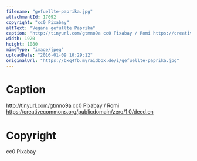 ```yaml
---
filename: "gefuellte-paprika.jpg"
attachmentId: 17092
copyright: "cc0 Pixabay"
altText: "Vegane gefüllte Paprika"
caption: "http://tinyurl.com/gtmno9a cc0 Pixabay / Romi https://creativecommons.org/publicdomain/zero/1.0/deed.en"
width: 1920
height: 1080
mimeType: "image/jpeg"
uploadDate: "2016-01-09 10:29:12"
originalUrl: "https://bxq4fb.myraidbox.de/i/gefuellte-paprika.jpg"
---
```


# Caption

http://tinyurl.com/gtmno9a cc0 Pixabay / Romi https://creativecommons.org/publicdomain/zero/1.0/deed.en

# Copyright

cc0 Pixabay
